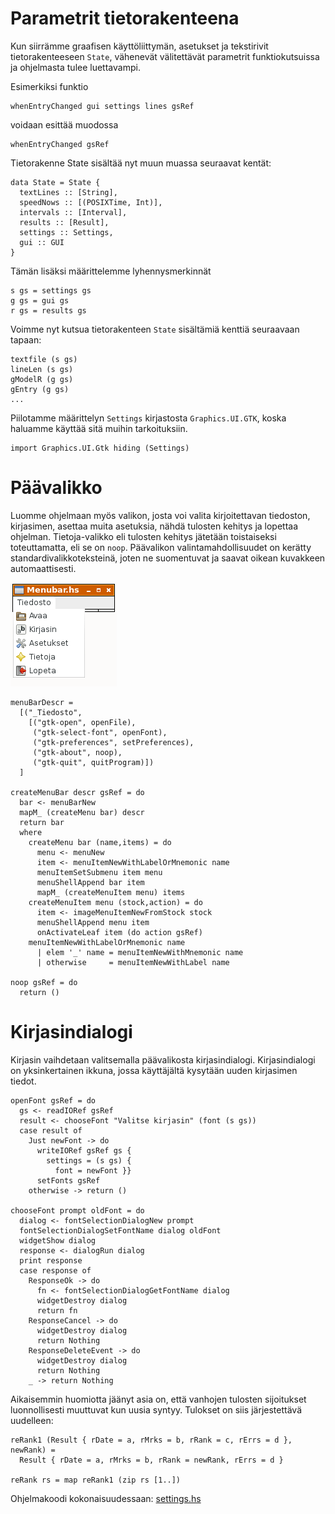 # Parametrit tietorakenteena

Kun siirrämme graafisen käyttöliittymän, asetukset ja tekstirivit tietorakenteeseen `State`, vähenevät välitettävät parametrit funktiokutsuissa ja ohjelmasta tulee luettavampi.

Esimerkiksi funktio

```
whenEntryChanged gui settings lines gsRef 
```

voidaan esittää muodossa

```
whenEntryChanged gsRef 
```

Tietorakenne State sisältää nyt muun muassa seuraavat kentät:

```
data State = State {
  textLines :: [String],
  speedNows :: [(POSIXTime, Int)],
  intervals :: [Interval],
  results :: [Result],
  settings :: Settings,
  gui :: GUI
}
```

Tämän lisäksi määrittelemme lyhennysmerkinnät

```
s gs = settings gs
g gs = gui gs
r gs = results gs
```

Voimme nyt kutsua tietorakenteen `State` sisältämiä kenttiä seuraavaan tapaan:

```
textfile (s gs)
lineLen (s gs)
gModelR (g gs)
gEntry (g gs)
...
```

Piilotamme määrittelyn `Settings` kirjastosta `Graphics.UI.GTK`, koska haluamme käyttää sitä muihin tarkoituksiin.

```
import Graphics.UI.Gtk hiding (Settings)
```

# Päävalikko

Luomme ohjelmaan myös valikon, josta voi valita kirjoitettavan tiedoston, kirjasimen, asettaa muita asetuksia, nähdä tulosten kehitys ja lopettaa ohjelman. Tietoja-valikko eli tulosten kehitys jätetään toistaiseksi toteuttamatta, eli se on `noop`. Päävalikon valintamahdollisuudet on kerätty standardivalikkoteksteinä, joten ne suomentuvat ja saavat oikean kuvakkeen automaattisesti.

![](menubar.png)

```
menuBarDescr = 
  [("_Tiedosto", 
    [("gtk-open", openFile),
     ("gtk-select-font", openFont),
     ("gtk-preferences", setPreferences),
     ("gtk-about", noop),
     ("gtk-quit", quitProgram)])
  ]

createMenuBar descr gsRef = do 
  bar <- menuBarNew
  mapM_ (createMenu bar) descr
  return bar
  where
    createMenu bar (name,items) = do 
      menu <- menuNew
      item <- menuItemNewWithLabelOrMnemonic name
      menuItemSetSubmenu item menu
      menuShellAppend bar item
      mapM_ (createMenuItem menu) items
    createMenuItem menu (stock,action) = do 
      item <- imageMenuItemNewFromStock stock
      menuShellAppend menu item
      onActivateLeaf item (do action gsRef)
    menuItemNewWithLabelOrMnemonic name
      | elem '_' name = menuItemNewWithMnemonic name
      | otherwise     = menuItemNewWithLabel name

noop gsRef = do
  return ()
```

# Kirjasindialogi

Kirjasin vaihdetaan valitsemalla päävalikosta kirjasindialogi. Kirjasindialogi on yksinkertainen ikkuna, jossa käyttäjältä kysytään uuden kirjasimen tiedot.

```
openFont gsRef = do
  gs <- readIORef gsRef
  result <- chooseFont "Valitse kirjasin" (font (s gs))
  case result of
    Just newFont -> do
      writeIORef gsRef gs {
        settings = (s gs) {
          font = newFont }}
      setFonts gsRef
    otherwise -> return ()

chooseFont prompt oldFont = do
  dialog <- fontSelectionDialogNew prompt
  fontSelectionDialogSetFontName dialog oldFont
  widgetShow dialog
  response <- dialogRun dialog
  print response
  case response of
    ResponseOk -> do
      fn <- fontSelectionDialogGetFontName dialog
      widgetDestroy dialog
      return fn
    ResponseCancel -> do
      widgetDestroy dialog
      return Nothing
    ResponseDeleteEvent -> do
      widgetDestroy dialog
      return Nothing
    _ -> return Nothing

```

Aikaisemmin huomiotta jäänyt asia on, että vanhojen tulosten sijoitukset luonnollisesti muuttuvat kun uusia syntyy. Tulokset on siis järjestettävä uudelleen:

```
reRank1 (Result { rDate = a, rMrks = b, rRank = c, rErrs = d }, newRank) =
  Result { rDate = a, rMrks = b, rRank = newRank, rErrs = d }

reRank rs = map reRank1 (zip rs [1..])
```
Ohjelmakoodi kokonaisuudessaan: [settings.hs](settings.hs)


